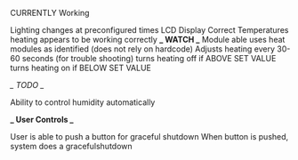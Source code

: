 CURRENTLY Working

Lighting changes at preconfigured times
LCD Display Correct Temperatures
heating appears to be working correctly **_ WATCH _**
Module able uses heat modules as identified (does not rely on hardcode)
Adjusts heating every 30-60 seconds (for trouble shooting)
turns heating off if ABOVE SET VALUE
turns heating on if BELOW SET VALUE

**_* TODO *_**

Ability to control humidity automatically

**_ User Controls _**

User is able to push a button for graceful shutdown
When button is pushed, system does a gracefulshutdown
